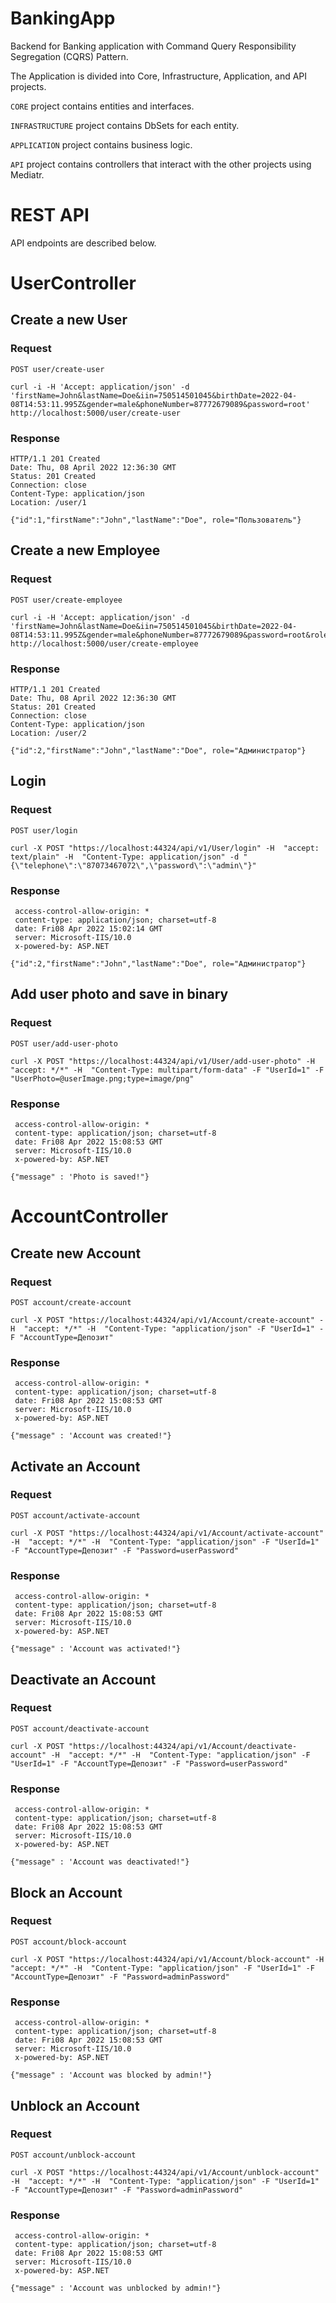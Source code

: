 # BankingApp
Backend for Banking application with Command Query Responsibility Segregation (CQRS) Pattern.

The Application is divided into Core, Infrastructure, Application, and API projects.

`CORE` project contains entities and interfaces.

`INFRASTRUCTURE` project contains DbSets for each entity.

`APPLICATION` project contains business logic.

`API` project contains controllers that interact with the other projects using Mediatr.

# REST API

API endpoints are described below.

# UserController

## Create a new User
### Request
`POST user/create-user`

    curl -i -H 'Accept: application/json' -d 'firstName=John&lastName=Doe&iin=750514501045&birthDate=2022-04-08T14:53:11.995Z&gender=male&phoneNumber=87772679089&password=root' http://localhost:5000/user/create-user

### Response

    HTTP/1.1 201 Created
    Date: Thu, 08 April 2022 12:36:30 GMT
    Status: 201 Created
    Connection: close
    Content-Type: application/json
    Location: /user/1

    {"id":1,"firstName":"John","lastName":"Doe", role="Пользователь"}

## Create a new Employee
### Request
`POST user/create-employee`

    curl -i -H 'Accept: application/json' -d 'firstName=John&lastName=Doe&iin=750514501045&birthDate=2022-04-08T14:53:11.995Z&gender=male&phoneNumber=87772679089&password=root&role=Администратор' http://localhost:5000/user/create-employee

### Response

    HTTP/1.1 201 Created
    Date: Thu, 08 April 2022 12:36:30 GMT
    Status: 201 Created
    Connection: close
    Content-Type: application/json
    Location: /user/2

    {"id":2,"firstName":"John","lastName":"Doe", role="Администратор"}
    
    
## Login
### Request
`POST user/login`

    curl -X POST "https://localhost:44324/api/v1/User/login" -H  "accept: text/plain" -H  "Content-Type: application/json" -d "{\"telephone\":\"87073467072\",\"password\":\"admin\"}"

### Response

     access-control-allow-origin: * 
     content-type: application/json; charset=utf-8 
     date: Fri08 Apr 2022 15:02:14 GMT 
     server: Microsoft-IIS/10.0 
     x-powered-by: ASP.NET 
     
    {"id":2,"firstName":"John","lastName":"Doe", role="Администратор"}
    
    
## Add user photo and save in binary
### Request
`POST user/add-user-photo`

    curl -X POST "https://localhost:44324/api/v1/User/add-user-photo" -H  "accept: */*" -H  "Content-Type: multipart/form-data" -F "UserId=1" -F "UserPhoto=@userImage.png;type=image/png"

### Response

     access-control-allow-origin: * 
     content-type: application/json; charset=utf-8 
     date: Fri08 Apr 2022 15:08:53 GMT 
     server: Microsoft-IIS/10.0 
     x-powered-by: ASP.NET 
     
    {"message" : 'Photo is saved!"}
    
# AccountController

## Create new Account
### Request
`POST account/create-account`

    curl -X POST "https://localhost:44324/api/v1/Account/create-account" -H  "accept: */*" -H  "Content-Type: "application/json" -F "UserId=1" -F "AccountType=Депозит"

### Response

     access-control-allow-origin: * 
     content-type: application/json; charset=utf-8 
     date: Fri08 Apr 2022 15:08:53 GMT 
     server: Microsoft-IIS/10.0 
     x-powered-by: ASP.NET 
     
    {"message" : 'Account was created!"}
    
    
## Activate an Account
### Request
`POST account/activate-account`

    curl -X POST "https://localhost:44324/api/v1/Account/activate-account" -H  "accept: */*" -H  "Content-Type: "application/json" -F "UserId=1" -F "AccountType=Депозит" -F "Password=userPassword"

### Response

     access-control-allow-origin: * 
     content-type: application/json; charset=utf-8 
     date: Fri08 Apr 2022 15:08:53 GMT 
     server: Microsoft-IIS/10.0 
     x-powered-by: ASP.NET 
     
    {"message" : 'Account was activated!"}
    
## Deactivate an Account
### Request
`POST account/deactivate-account`

    curl -X POST "https://localhost:44324/api/v1/Account/deactivate-account" -H  "accept: */*" -H  "Content-Type: "application/json" -F "UserId=1" -F "AccountType=Депозит" -F "Password=userPassword"

### Response

     access-control-allow-origin: * 
     content-type: application/json; charset=utf-8 
     date: Fri08 Apr 2022 15:08:53 GMT 
     server: Microsoft-IIS/10.0 
     x-powered-by: ASP.NET 
     
    {"message" : 'Account was deactivated!"}

## Block an Account
### Request
`POST account/block-account`

    curl -X POST "https://localhost:44324/api/v1/Account/block-account" -H  "accept: */*" -H  "Content-Type: "application/json" -F "UserId=1" -F "AccountType=Депозит" -F "Password=adminPassword"

### Response

     access-control-allow-origin: * 
     content-type: application/json; charset=utf-8 
     date: Fri08 Apr 2022 15:08:53 GMT 
     server: Microsoft-IIS/10.0 
     x-powered-by: ASP.NET 
     
    {"message" : 'Account was blocked by admin!"}
    
## Unblock an Account
### Request
`POST account/unblock-account`

    curl -X POST "https://localhost:44324/api/v1/Account/unblock-account" -H  "accept: */*" -H  "Content-Type: "application/json" -F "UserId=1" -F "AccountType=Депозит" -F "Password=adminPassword"

### Response

     access-control-allow-origin: * 
     content-type: application/json; charset=utf-8 
     date: Fri08 Apr 2022 15:08:53 GMT 
     server: Microsoft-IIS/10.0 
     x-powered-by: ASP.NET 
     
    {"message" : 'Account was unblocked by admin!"}


